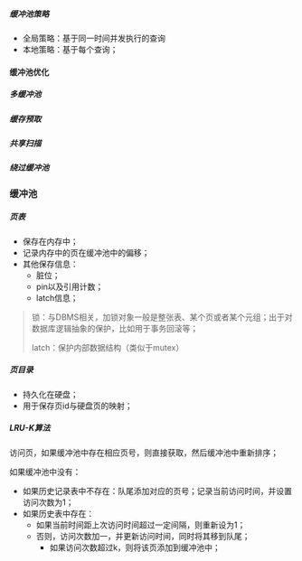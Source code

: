 ##### 缓冲池策略

- 全局策略：基于同一时间并发执行的查询
- 本地策略：基于每个查询；





#### 缓冲池优化

##### 多缓冲池

##### 缓存预取

##### 共享扫描

##### 绕过缓冲池



### 缓冲池

##### 页表

- 保存在内存中；
- 记录内存中的页在缓冲池中的偏移；
- 其他保存信息：
  - 脏位；
  - pin以及引用计数；
  - latch信息；

> 锁：与DBMS相关，加锁对象一般是整张表、某个页或者某个元组；出于对数据库逻辑抽象的保护，比如用于事务回滚等；
>
> latch：保护内部数据结构（类似于mutex）



##### 页目录

- 持久化在硬盘；
- 用于保存页id与硬盘页的映射；



##### LRU-K算法

访问页，如果缓冲池中存在相应页号，则直接获取，然后缓冲池中重新排序；

如果缓冲池中没有：

- 如果历史记录表中不存在：队尾添加对应的页号；记录当前访问时间，并设置访问次数为1；
- 如果历史表中存在：
  - 如果当前时间距上次访问时间超过一定间隔，则重新设为1；
  - 否则，访问次数加一，并更新访问时间，同时将其移到队尾；
    - 如果访问次数超过k，则将该页添加到缓冲池中；



